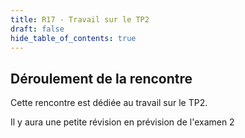 ```yaml
---
title: R17 - Travail sur le TP2
draft: false
hide_table_of_contents: true
---
```


## Déroulement de la rencontre

Cette rencontre est dédiée au travail sur le TP2. 

Il y aura une petite révision en prévision de l'examen 2

